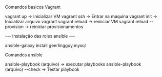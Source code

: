 Comandos basicos Vagrant

vagrant up -> Inicializar VM
vagrant ssh -> Entrar na maquina
vagrant init -> Inicializar arquivo vagrant
vagrant reload -> reiniciar VM
vagrant reload --provision -> reiniciar provisionamentos

--- Instalação das roles ansible ---

ansible-galaxy install geerlingguy.mysql

Comandos ansible

ansible-playbook (arquivo) -> executar playbooks
ansible-playbook (arquivo) --check -> Testar playbook